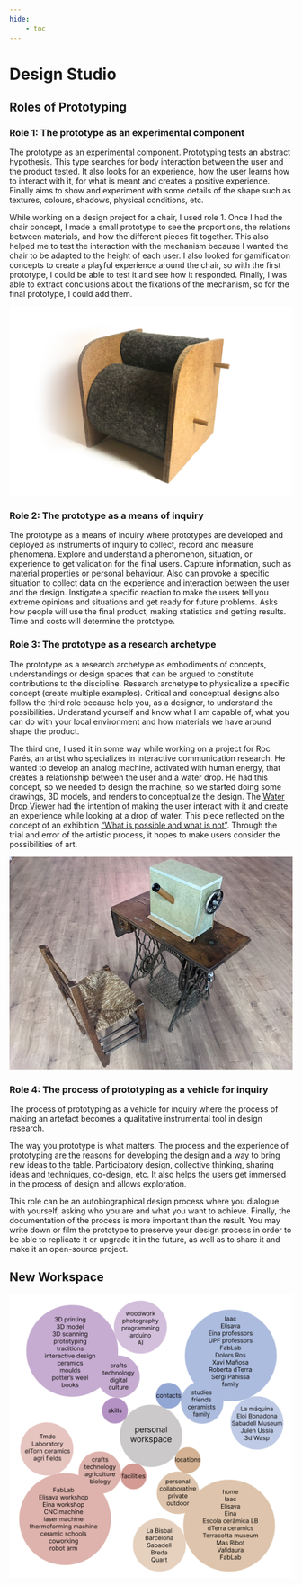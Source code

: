 ```yaml
---
hide:
    - toc
---
```


# Design Studio
## Roles of Prototyping

### Role 1: The prototype as an experimental component
The prototype as an experimental component. Prototyping tests an abstract hypothesis. This type searches for body interaction between the user and the product tested. It also looks for an experience, how the user learns how to interact with it, for what is meant and creates a positive experience. Finally aims to show and experiment with some details of the shape such as textures, colours, shadows, physical conditions, etc.

While working on a design project for a chair, I used role 1. Once I had the chair concept, I made a small prototype to see the proportions, the relations between materials, and how the different pieces fit together. This also helped me to test the interaction with the mechanism because I wanted the chair to be adapted to the height of each user. I also looked for gamification concepts to create a playful experience around the chair, so with the first prototype, I could be able to test it and see how it responded. Finally, I was able to extract conclusions about the fixations of the mechanism, so for the final prototype, I could add them.

![](../images/cadira.jpg)


### Role 2: The prototype as a means of inquiry
The prototype as a means of inquiry where prototypes are developed and deployed as instruments of inquiry to collect, record and measure phenomena.
Explore and understand a phenomenon, situation, or experience to get validation for the final users. Capture information, such as material properties or personal behaviour. Also can provoke a specific situation to collect data on the experience and interaction between the user and the design. Instigate a specific reaction to make the users tell you extreme opinions and situations and get ready for future problems.
Asks how people will use the final product, making statistics and getting results. Time and costs will determine the prototype.


### Role 3: The prototype as a research archetype
The prototype as a research archetype as embodiments of concepts, understandings or design spaces that can be argued to constitute contributions to the discipline. Research archetype to physicalize a specific concept (create multiple examples). Critical and conceptual designs also follow the third role because help you, as a designer, to understand the possibilities. Understand yourself and know what I am capable of, what you can do with your local environment and how materials we have around shape the product.

The third one, I used it in some way while working on a project for Roc Parés, an artist who specializes in interactive communication research. He wanted to develop an analog machine, activated with human energy, that creates a relationship between the user and a water drop. He had this concept, so we needed to design the machine, so we started doing some drawings, 3D models, and renders to conceptualize the design. The [Water Drop Viewer](https://paresmarc.com/waterdropviewer/) had the intention of making the user interact with it and create an experience while looking at a drop of water. This piece reflected on the concept of an exhibition [“What is possible and what is not”](https://isea2022.isea-international.org/event/la-capella-el-que-es-possible-i-el-que-no/). Through the trial and error of the artistic process, it hopes to make users consider the possibilities of art.

![](../images/waterdrop.jpg)

### Role 4: The process of prototyping as a vehicle for inquiry
The process of prototyping as a vehicle for inquiry where the process of making an artefact becomes a qualitative instrumental tool in design research.

The way you prototype is what matters. The process and the experience of prototyping are the reasons for developing the design and a way to bring new ideas to the table. Participatory design, collective thinking, sharing ideas and techniques, co-design, etc. It also helps the users get immersed in the process of design and allows exploration.

This role can be an autobiographical design process where you dialogue with yourself, asking who you are and what you want to achieve. Finally, the documentation of the process is more important than the result. You may write down or film the prototype to preserve your design process in order to be able to replicate it or upgrade it in the future, as well as to share it and make it an open-source project.

## New Workspace

![](../images/workspaces2.png)
